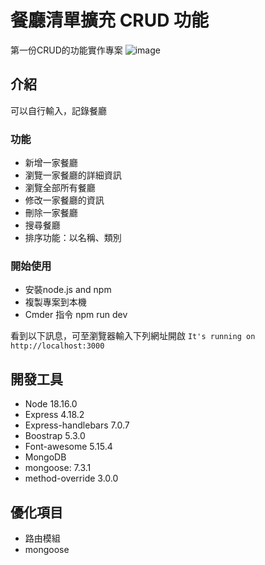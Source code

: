 

# 餐廳清單擴充 CRUD 功能
第一份CRUD的功能實作專案
![image](https://github.com/dingbum73/resturant-list-CRUD/assets/124600894/e6dbc76c-4b2b-46f0-ab29-05cd357743af)



## 介紹
可以自行輸入，記錄餐廳

### 功能
- 新增一家餐廳
- 瀏覽一家餐廳的詳細資訊
- 瀏覽全部所有餐廳
- 修改一家餐廳的資訊
- 刪除一家餐廳
- 搜尋餐廳
- 排序功能：以名稱、類別

### 開始使用
- 安裝node.js and npm
- 複製專案到本機
- Cmder 指令 npm run dev

看到以下訊息，可至瀏覽器輸入下列網址開啟
   `It's running on http://localhost:3000` 


## 開發工具
- Node 18.16.0
- Express 4.18.2
- Express-handlebars 7.0.7
- Boostrap 5.3.0
- Font-awesome 5.15.4
- MongoDB
- mongoose: 7.3.1
- method-override 3.0.0

## 優化項目
- 路由模組
- mongoose
